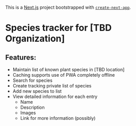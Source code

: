 This is a [Next.js](https://nextjs.org/) project bootstrapped with [`create-next-app`](https://github.com/vercel/next.js/tree/canary/packages/create-next-app).

# Species tracker for [TBD Organization]

## Features:
- Maintain list of known plant species in [TBD location]
- Caching supports use of PWA completely offline
- Search for species
- Create tracking private list of species
- Add new species to list
- View detailed information for each entry
  - Name
  - Description
  - Images
  - Link for more information (possibly)